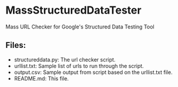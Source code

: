# MassStructuredDataTester
Mass URL Checker for Google's Structured Data Testing Tool

## Files:
- structureddata.py: The url checker script.
- urllist.txt: Sample list of urls to run through the script.
- output.csv: Sample output from script based on the urllist.txt file.
- README.md: This file.

